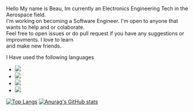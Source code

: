 Hello My name is Beau, Im currently an Electronics Engineering Tech in the Aerospace field.   
I'm working on becoming a Software Engineer. I'm open to anyone that wants to help and or colaborate.  
Feel free to open issues or do pull request if you have any suggestions or improvments. I love to learn  
and make new friends.  


I Have used the following languages
* ![](https://img.shields.io/badge/Python-cPython_3.x-green)
* ![](https://img.shields.io/badge/CircuitPython-CircuitPython-blueviolet)
* ![](https://img.shields.io/badge/C++-C++-red)
* ![](https://img.shields.io/badge/Arduino-Wire-green)

[![Top Langs](https://github-readme-stats.vercel.app/api/top-langs/?username=Beau28713)](https://github.com/anuraghazra/github-readme-stats)
[![Anurag's GitHub stats](https://github-readme-stats.vercel.app/api?username=Beau28713&show_icons=true&theme=highcontrast)](https://github.com/anuraghazra/github-readme-stats)
